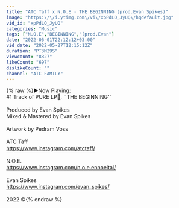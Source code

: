 ```yaml
---
title: "ATC Taff x N.O.E - THE BEGINNING (prod.Evan Spikes)"
image: "https:\/\/i.ytimg.com\/vi\/xpPdLO_JyUQ\/hqdefault.jpg"
vid_id: "xpPdLO_JyUQ"
categories: "Music"
tags: ["N.O.E","BEGINNING","(prod.Evan"]
date: "2022-06-01T22:12:12+03:00"
vid_date: "2022-05-27T12:15:12Z"
duration: "PT3M29S"
viewcount: "8827"
likeCount: "697"
dislikeCount: ""
channel: "ATC FAMILY"
---
```

{% raw %}►Now Playing:<br />#1 Track of PURE LP📀,  ''THE BEGINNING'' <br /><br />Produced by Evan Spikes<br />Mixed &amp; Mastered by Evan Spikes<br /><br />Artwork by Pedram Voss<br /><br />ATC Taff<br /><a rel="nofollow" target="blank" href="https://www.instagram.com/atctaff/">https://www.instagram.com/atctaff/</a><br /><br />N.O.E.<br /><a rel="nofollow" target="blank" href="https://www.instagram.com/n.o.e.ennoeitai/">https://www.instagram.com/n.o.e.ennoeitai/</a><br /><br />Evan Spikes<br /><a rel="nofollow" target="blank" href="https://www.instagram.com/evan_spikes/">https://www.instagram.com/evan_spikes/</a><br /><br />2022 ©{% endraw %}

